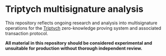 # Triptych multisignature analysis

This repository reflects ongoing research and analysis into multisignature operations for the [Triptych](https://eprint.iacr.org/2020/018) zero-knowledge proving system and associated transaction protocol.

**All material in this repository should be considered experimental and unsuitable for production without thorough independent review.**